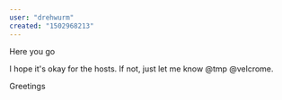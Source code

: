 ```yaml
---
user: "drehwurm"
created: "1502968213"
---
```


Here you go

I hope it's okay for the hosts. If not, just let me know @tmp @velcrome. 

[](https://drive.google.com/open?id=0BxhDnMD_2p87UUVRcWRYY1ZXZEk)

Greetings
